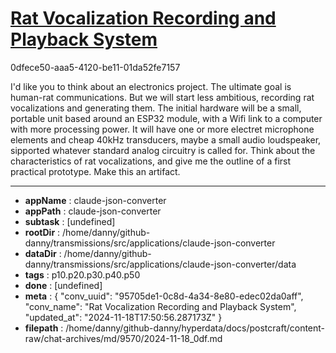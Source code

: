 # [Rat Vocalization Recording and Playback System](https://claude.ai/chat/95705de1-0c8d-4a34-8e80-edec02da0aff)

0dfece50-aaa5-4120-be11-01da52fe7157

I'd like you to think about an electronics project. The ultimate goal is human-rat communications. But we will start less ambitious, recording rat vocalizations and generating them. The initial hardware will be a small, portable unit based around an ESP32 module, with a Wifi link to a computer with more processing power. It will have one or more electret microphone elements and cheap 40kHz transducers, maybe a small audio loudspeaker, sipported whatever standard analog circuitry is called for.  Think about the characteristics of rat vocalizations, and give me the outline of a first practical prototype. Make this an artifact.

---

* **appName** : claude-json-converter
* **appPath** : claude-json-converter
* **subtask** : [undefined]
* **rootDir** : /home/danny/github-danny/transmissions/src/applications/claude-json-converter
* **dataDir** : /home/danny/github-danny/transmissions/src/applications/claude-json-converter/data
* **tags** : p10.p20.p30.p40.p50
* **done** : [undefined]
* **meta** : {
  "conv_uuid": "95705de1-0c8d-4a34-8e80-edec02da0aff",
  "conv_name": "Rat Vocalization Recording and Playback System",
  "updated_at": "2024-11-18T17:50:56.287173Z"
}
* **filepath** : /home/danny/github-danny/hyperdata/docs/postcraft/content-raw/chat-archives/md/9570/2024-11-18_0df.md